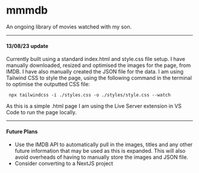 # mmmdb

An ongoing library of movies watched with my son.

---
#### 13/08/23 update

Currently built using a standard index.html and style.css file setup. I have manually downloaded, resized and optimised the images for the page, from IMDB. I have also manually created the JSON file for the data. I am using Tailwind CSS to style the page, using the following command in the terminal to optimise the outputted CSS file:

` npx tailwindcss -i ./styles.css -o ./styles/style.css --watch`

As this is a simple .html page I am using the Live Server extension in VS Code to run the page locally.

---

#### Future Plans

- Use the IMDB API to automatically pull in the images, titles and any other future information that may be used as this is expanded. This will also avoid overheads of having to manually store the images and JSON file.
- Consider converting to a NextJS project
